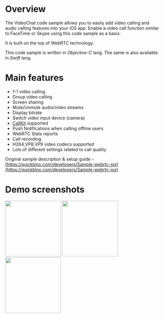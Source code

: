 # Overview
The VideoChat code sample allows you to easily add video calling and audio calling features into your iOS app. Enable a video call function similar to FaceTime or Skype using this code sample as a basis.

It is built on the top of WebRTC technology. 

This code sample is written in *Objective-C* lang.
The same is also available in *Swift* lang.

# Main features
* 1-1 video calling
* Group video calling
* Screen sharing
* Mute/Unmute audio/video streams
* Display bitrate
* Switch video input device (camera) 
* [CallKit](https://developer.apple.com/documentation/callkit) supported
* Push Notifications when calling offline users
* WebRTC Stats reports
* Call recording
* H264,VP8,VP9 video codecs supported
* Lots of different settings related to call quality 

Original sample description & setup guide - [https://quickblox.com/developers/Sample-webrtc-ios](https://quickblox.com/developers/Sample-webrtc-ios)

# Demo screenshots

<img src="http://quickblox.com/developers//images/thumb/1/14/User_List.png/200px-User_List.png" width=180 />&nbsp;<img src="http://quickblox.com/developers//images/thumb/e/e0/Video_Call.png/200px-Video_Call.png" width=180 />&nbsp;<img src="http://quickblox.com/developers//images/thumb/0/04/Incoming_Call.png/200px-Incoming_Call.png" width=180 />
